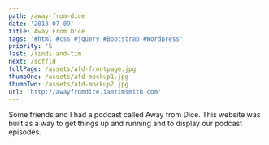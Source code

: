 ```yaml
---
path: /away-from-dice
date: '2018-07-09'
title: Away From Dice
tags: '#html #css #jquery #Bootstrap #Wordpress'
priority: '5'
last: /lindi-and-tim
next: /scffld
fullPage: /assets/afd-frontpage.jpg
thumbOne: /assets/afd-mockup1.jpg
thumbTwo: /assets/afd-mockup2.jpg
url: 'http://awayfromdice.iamtimsmith.com'
---
```

Some friends and I had a podcast called Away from Dice. This website was built as a way to get things up and running and to display our podcast episodes.
